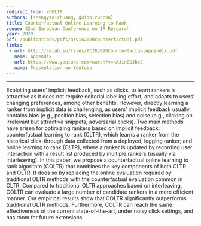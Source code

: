 ```yaml
---
redirect_from: /COLTR
authors: [shengyao-zhuang, guido-zuccon]
title: Counterfactual Online Learning to Rank
venue: 42nd European Conference on IR Research
year: 2020
pdf: /publications/pdfs/arvin2020counterfactual.pdf
links: 
 - url: http://ielab.io/files/ECIR2020CounterfactualAppendix.pdf
   name: Appendix
 - url: https://www.youtube.com/watch?v=nAJinBSJbeE
   name: Presentation on Youtube 
---
```

---

Exploiting users’ implicit feedback, such as clicks, to learn rankers is attractive as it does not require editorial labelling effort, and adapts to users’ changing preferences, among other benefits. However, directly learning a ranker from implicit data is challenging, as users’ implicit feedback usually contains bias (e.g., position bias, selection bias) and noise (e.g., clicking on irrelevant but attractive snippets, adversarial clicks). Two main methods have arisen for optimizing rankers based on implicit feedback: counterfactual learning to rank (CLTR), which learns a ranker from the historical click-through data collected from a deployed, logging ranker; and online learning to rank (OLTR), where a ranker is updated by recording user interaction with a result list produced by multiple rankers (usually via interleaving).
In this paper, we propose a counterfactual online learning to rank algorithm (COLTR) that combines the key components of both CLTR and OLTR. It does so by replacing the online evaluation required by traditional OLTR methods with the counterfactual evaluation common in CLTR. Compared to traditional OLTR approaches based on interleaving, COLTR can evaluate a large number of candidate rankers in a more efficient manner. Our empirical results show that COLTR significantly outperforms traditional OLTR methods. Furthermore, COLTR can reach the same effectiveness of the current state-of-the-art, under noisy click settings, and has room for future extensions.
